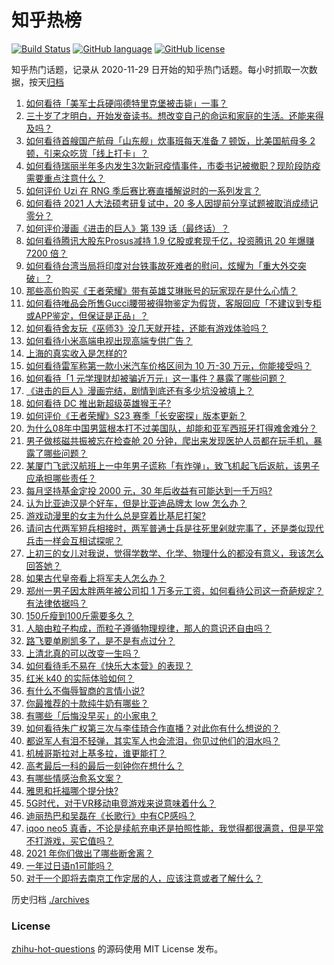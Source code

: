 # 知乎热榜
[![Build Status](https://github.com/ToWeLong/zhihu-hot-questions/workflows/CI/badge.svg)](https://github.com/ToWeLong/zhihu-hot-questions/actions)
[![GitHub language](https://img.shields.io/badge/language-golang-orange.svg)](https://golang.org/)
[![GitHub license](https://img.shields.io/github/license/ToWeLong/zhihu-hot-questions)](https://github.com/ToWeLong/zhihu-hot-questions/blob/main/LICENSE)

知乎热门话题，记录从 2020-11-29 日开始的知乎热门话题。每小时抓取一次数据，按天[归档](./archives)

<!-- BEGIN -->

1. [如何看待「美军士兵硬闯德特里克堡被击毙」一事？](https://www.zhihu.com/question/453298081)
1. [三十岁了才明白，开始发奋读书。想改变自己的命运和家庭的生活。还能来得及吗？](https://www.zhihu.com/question/359652140)
1. [如何看待首艘国产航母「山东舰」炊事班每天准备 7 顿饭，比美国航母多 2 顿，引来众吃货「线上打卡」？](https://www.zhihu.com/question/453339780)
1. [如何看待瑞丽半年多内发生3次新冠疫情事件，市委书记被撤职？现阶段防疫需要重点注意什么？](https://www.zhihu.com/question/453501128)
1. [如何评价 Uzi 在 RNG 季后赛比赛直播解说时的一系列发言？](https://www.zhihu.com/question/453465622)
1. [如何看待 2021 人大法硕考研复试中，20 多人因提前分享试题被取消成绩记零分？](https://www.zhihu.com/question/453360850)
1. [如何评价漫画《进击的巨人》第 139 话（最终话）？](https://www.zhihu.com/question/453468442)
1. [如何看待腾讯大股东Prosus减持 1.9 亿股或套现千亿，投资腾讯 20 年爆赚 7200 倍？](https://www.zhihu.com/question/453430449)
1. [如何看待台湾当局将印度对台铁事故死难者的慰问，炫耀为「重大外交突破」？](https://www.zhihu.com/question/453431671)
1. [那些高价购买《王者荣耀》带有英雄艾琳账号的玩家现在是什么心情？](https://www.zhihu.com/question/453062922)
1. [如何看待唯品会所售Gucci腰带被得物鉴定为假货，客服回应「不建议到专柜或APP鉴定，但保证是正品」？](https://www.zhihu.com/question/453321530)
1. [如何看待舍友玩《巫师3》没几天就开挂，还能有游戏体验吗？](https://www.zhihu.com/question/452790977)
1. [如何看待小米高端电视出现高端专供广告？](https://www.zhihu.com/question/453373365)
1. [上海的真实收入是怎样的?](https://www.zhihu.com/question/35101882)
1. [如何看待雷军称第一款小米汽车价格区间为 10 万-30 万元，你能接受吗？](https://www.zhihu.com/question/453254451)
1. [如何看待「1 元学理财却被骗近万元」这一事件？暴露了哪些问题？](https://www.zhihu.com/question/453490416)
1. [《进击的巨人》漫画完结，剧情到底还有多少坑没被填上？](https://www.zhihu.com/question/453477255)
1. [如何看待 DC 推出新超级英雄猴王子?](https://www.zhihu.com/question/453287521)
1. [如何评价《王者荣耀》S23 赛季「长安密探」版本更新？](https://www.zhihu.com/question/453184655)
1. [为什么08年中国男篮根本打不过美国队，却能和亚军西班牙打得难舍难分？](https://www.zhihu.com/question/453032303)
1. [男子做核磁共振被忘在检查舱 20 分钟，爬出来发现医护人员都在玩手机，暴露了哪些问题？](https://www.zhihu.com/question/453486956)
1. [某厦门飞武汉航班上一中年男子谎称「有炸弹」，致飞机起飞后返航，该男子应承担哪些责任？](https://www.zhihu.com/question/453520554)
1. [每月坚持基金定投 2000 元，30 年后收益有可能达到一千万吗?](https://www.zhihu.com/question/450007148)
1. [认为比亚迪汉是个好车，但是比亚迪品牌太 low 怎么办？](https://www.zhihu.com/question/431492053)
1. [游戏动漫里的女主为什么总是穿着比基尼打架?](https://www.zhihu.com/question/453352120)
1. [请问古代两军短兵相接时，两军普通士兵是往死里剁就完事了，还是类似现代兵击一样会互相试探呢？](https://www.zhihu.com/question/452917087)
1. [上初三的女儿对我说，觉得学数学、化学、物理什么的都没有意义，我该怎么回答她？](https://www.zhihu.com/question/450686559)
1. [如果古代皇帝看上将军夫人怎么办？](https://www.zhihu.com/question/451984693)
1. [郑州一男子因太胖两年被公司扣 1 万多元工资，如何看待公司这一奇葩规定？有法律依据吗？](https://www.zhihu.com/question/453369976)
1. [150斤瘦到100斤需要多久？](https://www.zhihu.com/question/316913103)
1. [人脑由粒子构成，而粒子遵循物理规律，那人的意识还自由吗？](https://www.zhihu.com/question/450868629)
1. [路飞要单刷凯多了，是不是有点过分？](https://www.zhihu.com/question/453305120)
1. [上清北真的可以改变一生吗？](https://www.zhihu.com/question/300213917)
1. [如何看待毛不易在《快乐大本营》的表现？](https://www.zhihu.com/question/452779317)
1. [红米 k40 的实际体验如何？](https://www.zhihu.com/question/447692129)
1. [有什么不侮辱智商的言情小说?](https://www.zhihu.com/question/326890140)
1. [你最推荐的十款纯牛奶有哪些？](https://www.zhihu.com/question/408586320)
1. [有哪些「后悔没早买」的小家电？](https://www.zhihu.com/question/434371494)
1. [如何看待朱广权第三次与李佳琦合作直播？对此你有什么想说的？](https://www.zhihu.com/question/453447561)
1. [都说军人有泪不轻弹，其实军人也会流泪，你见过他们的泪水吗？](https://www.zhihu.com/question/450467991)
1. [机械哥斯拉对上基多拉，谁更能打？](https://www.zhihu.com/question/451993570)
1. [高考最后一科的最后一刻钟你在想什么？](https://www.zhihu.com/question/62859821)
1. [有哪些情感治愈系文案？](https://www.zhihu.com/question/451398220)
1. [雅思和托福哪个提分快?](https://www.zhihu.com/question/27031921)
1. [5G时代，对于VR移动电竞游戏来说意味着什么？](https://www.zhihu.com/question/453480417)
1. [迪丽热巴和吴磊在《长歌行》中有CP感吗？](https://www.zhihu.com/question/453543893)
1. [iqoo neo5 真香，不论是续航充电还是拍照性能，我觉得都很满意，但是平常不打游戏，买它值吗？](https://www.zhihu.com/question/449885072)
1. [2021 年你们做出了哪些断舍离？](https://www.zhihu.com/question/441909278)
1. [一年过日语n1可能吗？](https://www.zhihu.com/question/48377443)
1. [对于一个即将去南京工作定居的人，应该注意或者了解什么？](https://www.zhihu.com/question/448749587)

<!-- END -->

历史归档 [./archives](./archives)


### License
[zhihu-hot-questions](https://github.com/towelong/zhihu-hot-questions) 的源码使用 MIT License 发布。